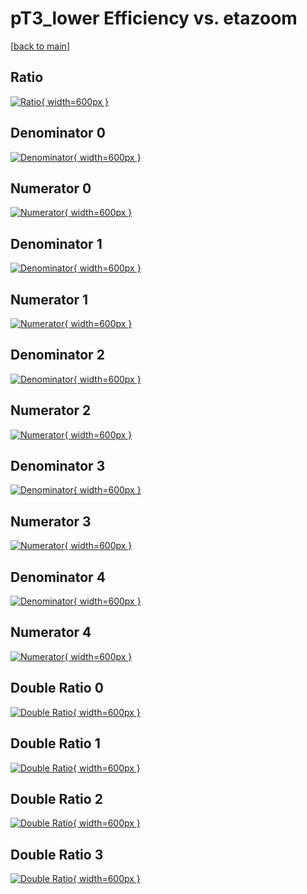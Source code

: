 # pT3_lower Efficiency vs. etazoom

[[back to main](./)]



## Ratio

[![Ratio](../mtv/var/pT3_lower_base_321_-1_eff_etazoom.png){ width=600px }](../mtv/var/pT3_lower_base_321_-1_eff_etazoom.pdf)

## Denominator 0

[![Denominator](../mtv/den/pT3_lower_base_321_-1_eff_etazoom_den0.png){ width=600px }](../mtv/den/pT3_lower_base_321_-1_eff_etazoom_den0.pdf)

## Numerator 0

[![Numerator](../mtv/num/pT3_lower_base_321_-1_eff_etazoom_num0.png){ width=600px }](../mtv/num/pT3_lower_base_321_-1_eff_etazoom_num0.pdf)

## Denominator 1

[![Denominator](../mtv/den/pT3_lower_base_321_-1_eff_etazoom_den1.png){ width=600px }](../mtv/den/pT3_lower_base_321_-1_eff_etazoom_den1.pdf)

## Numerator 1

[![Numerator](../mtv/num/pT3_lower_base_321_-1_eff_etazoom_num1.png){ width=600px }](../mtv/num/pT3_lower_base_321_-1_eff_etazoom_num1.pdf)

## Denominator 2

[![Denominator](../mtv/den/pT3_lower_base_321_-1_eff_etazoom_den2.png){ width=600px }](../mtv/den/pT3_lower_base_321_-1_eff_etazoom_den2.pdf)

## Numerator 2

[![Numerator](../mtv/num/pT3_lower_base_321_-1_eff_etazoom_num2.png){ width=600px }](../mtv/num/pT3_lower_base_321_-1_eff_etazoom_num2.pdf)

## Denominator 3

[![Denominator](../mtv/den/pT3_lower_base_321_-1_eff_etazoom_den3.png){ width=600px }](../mtv/den/pT3_lower_base_321_-1_eff_etazoom_den3.pdf)

## Numerator 3

[![Numerator](../mtv/num/pT3_lower_base_321_-1_eff_etazoom_num3.png){ width=600px }](../mtv/num/pT3_lower_base_321_-1_eff_etazoom_num3.pdf)

## Denominator 4

[![Denominator](../mtv/den/pT3_lower_base_321_-1_eff_etazoom_den4.png){ width=600px }](../mtv/den/pT3_lower_base_321_-1_eff_etazoom_den4.pdf)

## Numerator 4

[![Numerator](../mtv/num/pT3_lower_base_321_-1_eff_etazoom_num4.png){ width=600px }](../mtv/num/pT3_lower_base_321_-1_eff_etazoom_num4.pdf)

## Double Ratio 0

[![Double Ratio](../mtv/ratio/pT3_lower_base_321_-1_eff_etazoom_ratio0.png){ width=600px }](../mtv/ratio/pT3_lower_base_321_-1_eff_etazoom_ratio0.pdf)

## Double Ratio 1

[![Double Ratio](../mtv/ratio/pT3_lower_base_321_-1_eff_etazoom_ratio1.png){ width=600px }](../mtv/ratio/pT3_lower_base_321_-1_eff_etazoom_ratio1.pdf)

## Double Ratio 2

[![Double Ratio](../mtv/ratio/pT3_lower_base_321_-1_eff_etazoom_ratio2.png){ width=600px }](../mtv/ratio/pT3_lower_base_321_-1_eff_etazoom_ratio2.pdf)

## Double Ratio 3

[![Double Ratio](../mtv/ratio/pT3_lower_base_321_-1_eff_etazoom_ratio3.png){ width=600px }](../mtv/ratio/pT3_lower_base_321_-1_eff_etazoom_ratio3.pdf)

